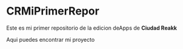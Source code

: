 # CRMiPrimerRepor
Este es mi primer repositorio de la edicion deApps de **Ciudad Reakk**

Aqui puedes encontrar mi proyecto